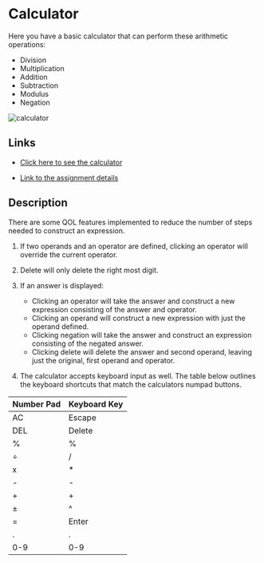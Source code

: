 # Calculator

Here you have a basic calculator that can perform these arithmetic operations:
* Division
* Multiplication
* Addition
* Subtraction
* Modulus
* Negation

![calculator](docs/calculator.png)

## Links

- [Click here to see the calculator](https://mohamedabdulle.github.io/calculator/)

- [Link to the assignment details](https://www.theodinproject.com/lessons/foundations-calculator)

## Description

There are some QOL features implemented to reduce the number of steps needed to construct an expression.

1. If two operands and an operator are defined, clicking an operator will override the current operator.

2. Delete will only delete the right most digit.

3. If an answer is displayed:
    - Clicking an operator will take the answer and construct a new expression consisting of the answer and operator.
    - Clicking an operand will construct a new expression with just the operand defined.
    - Clicking negation will take the answer and construct an expression consisting of the negated answer.
    - Clicking delete will delete the answer and second operand, leaving just the original, first operand and operator.
4. The calculator accepts keyboard input as well. The table below outlines the keyboard shortcuts that match the calculators
numpad buttons.

|**Number Pad**  |**Keyboard Key**  |
|----------------|------------------|
| AC             | Escape           |
| DEL            | Delete           |
| %              | %                |
| ÷              | /                |
| x              | *                |
| -              | -                |
| +              | +                |
| ±              | ^                |
| =              | Enter            |
| .              | .                |
| 0-9            | 0-9              |

